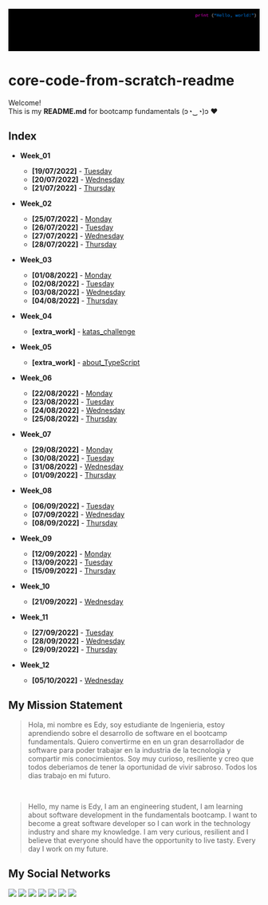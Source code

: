 ![alt text](assets/bg.png 'my background')

# core-code-from-scratch-readme

Welcome! </br>
This is my __README.md__ for bootcamp fundamentals (ɔ◔‿◔)ɔ ♥ </br>

## Index

* __Week_01__
  * __[19/07/2022]__ - [Tuesday](src/week_01/19-07-2022/)
  * __[20/07/2022]__ - [Wednesday](src/week_01/20-07-2022/)
  * __[21/07/2022]__ - [Thursday](src/week_01/21-07-2022/)

* __Week_02__
  * __[25/07/2022]__ - [Monday](src/week_02/25-07-2022/)
  * __[26/07/2022]__ - [Tuesday](src/week_02/26-07-2022/)
  * __[27/07/2022]__ - [Wednesday](src/week_02/27-07-2022/)
  * __[28/07/2022]__ - [Thursday](src/week_02/28-07-2022/)

* __Week_03__
  * __[01/08/2022]__ - [Monday](src/week_03/01-08-2022/)
  * __[02/08/2022]__ - [Tuesday](src/week_03/02-08-2022/)
  * __[03/08/2022]__ - [Wednesday](src/week_03/03-08-2022/)
  * __[04/08/2022]__ - [Thursday](src/week_03/04-08-2022/)

* __Week_04__
  * __[extra_work]__ - [katas_challenge](/src/week_04/)

* __Week_05__
  * __[extra_work]__ - [about_TypeScript](/src/week_05/)

* __Week_06__
  * __[22/08/2022]__ - [Monday](/src/week_06/22-08-2022/)
  * __[23/08/2022]__ - [Tuesday](/src/week_06/23-08-2022/)
  * __[24/08/2022]__ - [Wednesday](/src/week_06/24-08-2022/)
  * __[25/08/2022]__ - [Thursday](src/week_06/25-08-2022/)

* __Week_07__
  * __[29/08/2022]__ - [Monday](/src/week_07/29-08-2022/)
  * __[30/08/2022]__ - [Tuesday](/src/week_07/30-08-2022/)
  * __[31/08/2022]__ - [Wednesday](/src/week_07/31-08-2022/)
  * __[01/09/2022]__ - [Thursday](/src/week_07/01-09-2022/)

* __Week_08__
  * __[06/09/2022]__ - [Tuesday](/src/week_08/06-09-2022/)
  * __[07/09/2022]__ - [Wednesday](/src/week_08/07-09-2022/)
  * __[08/09/2022]__ - [Thursday](/src/week_08/08-09-2022/)

* __Week_09__
  * __[12/09/2022]__ - [Monday](/src/week_09/12-09-2022/)
  * __[13/09/2022]__ - [Tuesday](/src/week_09/13-09-2022/)
  * __[15/09/2022]__ - [Thursday](/src/week_09/15-09-2022/)

* __Week_10__
  * __[21/09/2022]__ - [Wednesday](/src/week_10/21-09-2022/)

* __Week_11__
  * __[27/09/2022]__ - [Tuesday](/src/week_11/27-09-2022/)
  * __[28/09/2022]__ - [Wednesday](/src/week_11/28-09-2022/)
  * __[29/09/2022]__ - [Thursday](/src/week_11/29-09-2022/)

* __Week_12__
  * __[05/10/2022]__ - [Wednesday](/src/week_12/05-10-2022/)

## My Mission Statement

>Hola, mi nombre es Edy, soy estudiante de Ingenieria, estoy aprendiendo sobre el desarrollo de software en el bootcamp fundamentals. Quiero convertirme en en un gran desarrollador de software para poder trabajar en la industria de la tecnologia y compartir mis conocimientos. Soy muy curioso, resiliente y creo que todos deberiamos de tener la oportunidad de vivir sabroso. Todos los dias trabajo en mi futuro.

</br>

>Hello, my name is Edy, I am an engineering student, I am learning about software development in the fundamentals bootcamp. I want to become a great software developer so I can work in the technology industry and share my knowledge. I am very curious, resilient and I believe that everyone should have the opportunity to live tasty. Every day I work on my future.

## My Social Networks

<a href="https://www.facebook.com/edy.rojasgonzalez.94/"><img src="https://img.shields.io/badge/Facebook-1877F2?style=for-the-badge&logo=facebook&logoColor=white" /></a>
<a href="https://twitter.com/edyrrg64/"><img src="https://img.shields.io/badge/Twitter-1DA1F2?style=for-the-badge&logo=twitter&logoColor=white" /></a>
<a href="https://www.instagram.com/ryuk.owo/"><img  src="https://img.shields.io/badge/Instagram-E4405F?style=for-the-badge&logo=instagram&logoColor=white" /></a>
<a href="https://www.twitch.tv/edyrrg/"><img src="https://img.shields.io/badge/Twitch-9146FF?style=for-the-badge&logo=twitch&logoColor=white" /></a>
<a href="https://www.codewars.com/users/edyrrg/"><img  src="https://img.shields.io/badge/Codewars-B1361E?style=for-the-badge&logo=Codewars&logoColor=white" /></a>
<a href="https://github.com/edyrrg"><img src="https://img.shields.io/badge/GitHub-100000?style=for-the-badge&logo=github&logoColor=white" /></a>
<a href="https://www.linkedin.com/in/edy-rojas-gonzalez-045856127/"><img src="https://img.shields.io/badge/LinkedIn-0077B5?style=for-the-badge&logo=linkedin&logoColor=white" /></a>